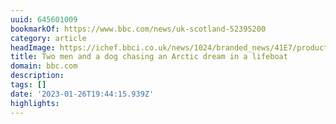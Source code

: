 ```yaml
---
uuid: 645601009
bookmarkOf: https://www.bbc.com/news/uk-scotland-52395200
category: article
headImage: https://ichef.bbci.co.uk/news/1024/branded_news/41E7/production/_111917861_20190828_kollsholmenanchorage_01.jpg
title: Two men and a dog chasing an Arctic dream in a lifeboat
domain: bbc.com
description:
tags: []
date: '2023-01-26T19:44:15.939Z'
highlights:
---
```



